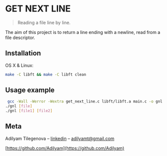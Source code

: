 # GET NEXT LINE
> Reading a file line by line.

The aim of this project is to return a line
ending with a newline, read from a file descriptor.


## Installation

OS X & Linux:

```sh
make -C libft && make -C libft clean
```

## Usage example

```sh
 gcc -Wall -Werror -Wextra get_next_line.c libft/libft.a main.c -o gnl
./gnl [file]
./gnl [file1] [file2]
```

## Meta

Adilyam Tilegenova – [linkedin](https://www.linkedin.com/in/adilyam-tilegenova-5b3180148/) – adilyamt@gmail.com

[https://github.com/Adilyam](https://github.com/Adilyam)


